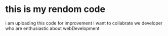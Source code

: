 # this is my rendom code
i am uploading this code for improvement 
i want to collabrate we developer who are enthusiastic about webDevelopment 